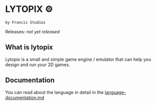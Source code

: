 # LYTOPIX ⚙️
``by Francis Studios``

Releases: _not yet released_


## What is lytopix

Lytopix is a small and simple game engine / emulator that can help you design and run your 2D games. 

## Documentation

You can read about the language in detail in the [language-documentation.md](./docs/language-documentation.md)
